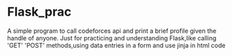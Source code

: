 # Flask_prac
A simple program to call codeforces api and print a 
brief profile given the handle of anyone.
Just for practicing and understanding Flask,like 
calling 'GET' 'POST' methods,using data entries in a
form and use jinja in html code
